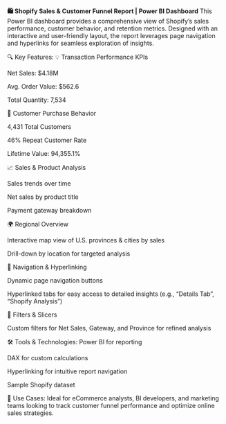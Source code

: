 **🛍️ Shopify Sales & Customer Funnel Report | Power BI Dashboard**
This Power BI dashboard provides a comprehensive view of Shopify’s sales performance, customer behavior, and retention metrics. Designed with an interactive and user-friendly layout, the report leverages page navigation and hyperlinks for seamless exploration of insights.

🔍 Key Features:
💡 Transaction Performance KPIs

Net Sales: $4.18M

Avg. Order Value: $562.6

Total Quantity: 7,534

👥 Customer Purchase Behavior

4,431 Total Customers

46% Repeat Customer Rate

Lifetime Value: 94,355.1%

📈 Sales & Product Analysis

Sales trends over time

Net sales by product title

Payment gateway breakdown

🌍 Regional Overview

Interactive map view of U.S. provinces & cities by sales

Drill-down by location for targeted analysis

🧭 Navigation & Hyperlinking

Dynamic page navigation buttons

Hyperlinked tabs for easy access to detailed insights (e.g., “Details Tab”, “Shopify Analysis”)

🎯 Filters & Slicers

Custom filters for Net Sales, Gateway, and Province for refined analysis

🛠️ Tools & Technologies:
Power BI for reporting

DAX for custom calculations

Hyperlinking for intuitive report navigation

Sample Shopify dataset

📁 Use Cases:
Ideal for eCommerce analysts, BI developers, and marketing teams looking to track customer funnel performance and optimize online sales strategies.

